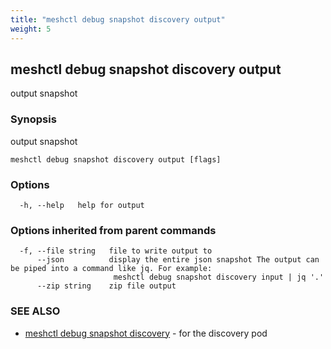 ```yaml
---
title: "meshctl debug snapshot discovery output"
weight: 5
---
```

## meshctl debug snapshot discovery output

output snapshot

### Synopsis

output snapshot

```
meshctl debug snapshot discovery output [flags]
```

### Options

```
  -h, --help   help for output
```

### Options inherited from parent commands

```
  -f, --file string   file to write output to
      --json          display the entire json snapshot The output can be piped into a command like jq. For example:
                       meshctl debug snapshot discovery input | jq '.'
      --zip string    zip file output
```

### SEE ALSO

* [meshctl debug snapshot discovery](../meshctl_debug_snapshot_discovery)	 - for the discovery pod

